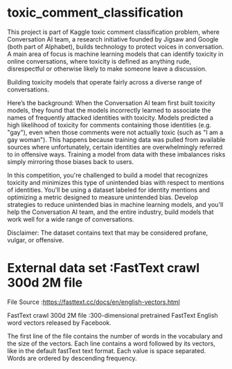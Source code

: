# toxic_comment_classification

This project is part of Kaggle toxic comment classification problem, where Conversation AI team, a research initiative founded by Jigsaw and Google (both part of Alphabet), builds technology to protect voices in conversation. A main area of focus is machine learning models that can identify toxicity in online conversations, where toxicity is defined as anything rude, disrespectful or otherwise likely to make someone leave a discussion.

Building toxicity models that operate fairly across a diverse range of conversations.

Here’s the background: When the Conversation AI team first built toxicity models, they found that the models incorrectly learned to associate the names of frequently attacked identities with toxicity. Models predicted a high likelihood of toxicity for comments containing those identities (e.g. "gay"), even when those comments were not actually toxic (such as "I am a gay woman"). This happens because training data was pulled from available sources where unfortunately, certain identities are overwhelmingly referred to in offensive ways. Training a model from data with these imbalances risks simply mirroring those biases back to users.

In this competition, you're challenged to build a model that recognizes toxicity and minimizes this type of unintended bias with respect to mentions of identities. You'll be using a dataset labeled for identity mentions and optimizing a metric designed to measure unintended bias. Develop strategies to reduce unintended bias in machine learning models, and you'll help the Conversation AI team, and the entire industry, build models that work well for a wide range of conversations.

Disclaimer: The dataset contains text that may be considered profane, vulgar, or offensive.

# External data set :FastText crawl 300d 2M file

File Source :https://fasttext.cc/docs/en/english-vectors.html

FastText crawl 300d 2M file :300-dimensional pretrained FastText English word vectors released by Facebook.

The first line of the file contains the number of words in the vocabulary and the size of the vectors. Each line contains a word followed by its vectors, like in the default fastText text format. Each value is space separated. Words are ordered by descending frequency.
